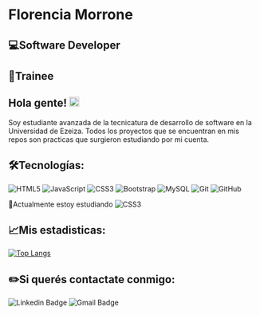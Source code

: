 # Florencia Morrone
## 💻Software Developer 
## 🐣Trainee

## Hola gente! <img src="https://raw.githubusercontent.com/MartinHeinz/MartinHeinz/master/wave.gif" width="20px">


Soy estudiante avanzada de la tecnicatura de desarrollo de software en la Universidad de Ezeiza.
Todos los proyectos que se encuentran en mis repos son practicas que surgieron estudiando por mi cuenta.


## 🛠️Tecnologías:


![HTML5](https://img.shields.io/badge/-HTML5-E34F26?style=flat-square&logo=html5&logoColor=white)
![JavaScript](https://img.shields.io/badge/-JavaScript-black?style=flat-square&logo=javascript)
![CSS3](https://img.shields.io/badge/-CSS3-1572B6?style=flat-square&logo=css3)
![Bootstrap](https://img.shields.io/badge/-Bootstrap-563D7C?style=flat-square&logo=bootstrap)
![MySQL](https://img.shields.io/badge/-MySQL-black?style=flat-square&logo=mysql)
![Git](https://img.shields.io/badge/-Git-black?style=flat-square&logo=git)
![GitHub](https://img.shields.io/badge/-GitHub-181717?style=flat-square&logo=github)

🌱Actualmente estoy estudiando ![CSS3](https://img.shields.io/badge/-PHP-777BB4?style=flat-square&logo=php&logoColor=white)



## 📈Mis estadisticas:

[![Top Langs](https://github-readme-stats.vercel.app/api/top-langs/?username=flormorrone&hide=Ruby)](https://github.com/flormorrone/github-readme-stats)



## ✏️Si querés contactate conmigo:

![Linkedin Badge](https://img.shields.io/badge/-FlorMorrone-blue?style=flat-square&logo=Linkedin&logoColor=white&link=https://www.linkedin.com/in/florenciamorrone/)
![Gmail Badge](https://img.shields.io/badge/-mfmorrone@gmail.com-c14438?style=flat-square&logo=Gmail&logoColor=white&link=mailto:mfmorrone@gmail.com)
